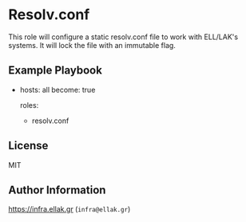 Resolv.conf
=========

This role will configure a static resolv.conf file to work with ELL/LAK's 
systems. It will lock the file with an immutable flag.


Example Playbook
----------------


- hosts: all
  become: true

  roles:
    - resolv.conf

License
-------

MIT

Author Information
------------------

https://infra.ellak.gr (`infra@ellak.gr`)
